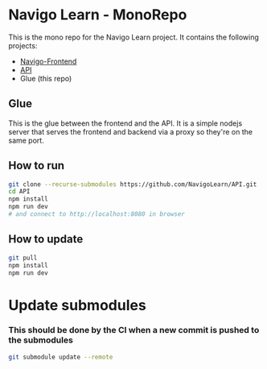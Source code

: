 # Navigo Learn - MonoRepo
This is the mono repo for the Navigo Learn project. It contains the following projects:
  - [Navigo-Frontend](https://github.com/Navigolearn/Navigo-FrontEnd)
  - [API](https://github.com/NavigoLearn/API)
  - Glue (this repo)

## Glue
This is the glue between the frontend and the API. 
It is a simple nodejs server that serves the 
frontend and backend via a proxy so they're on the same port.

## How to run
```bash
git clone --recurse-submodules https://github.com/NavigoLearn/API.git
cd API
npm install
npm run dev
# and connect to http://localhost:8080 in browser
```

## How to update
```bash
git pull
npm install
npm run dev
```

# Update submodules
### This should be done by the CI when a new commit is pushed to the submodules
```bash
git submodule update --remote
```



